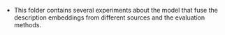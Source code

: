 - This folder contains several experiments about the model that fuse the description embeddings from different sources and the evaluation methods.